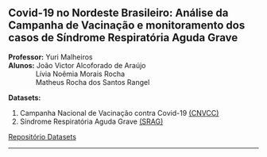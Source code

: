 ## Covid-19 no Nordeste Brasileiro: Análise da Campanha de Vacinação e monitoramento dos casos de Síndrome Respiratória Aguda Grave  

**Professor:** Yuri Malheiros  
**Alunos:** João Victor Alcoforado de Araújo  
&nbsp; &nbsp; &nbsp; &nbsp; &nbsp; &nbsp; &nbsp; Lívia Noêmia Morais Rocha   
&nbsp; &nbsp; &nbsp; &nbsp; &nbsp; &nbsp; &nbsp; Matheus Rocha dos Santos Rangel  

**Datasets:**  
1. Campanha Nacional de Vacinação contra Covid-19 [(CNVCC)](https://opendatasus.saude.gov.br/dataset/covid-19-vacinacao)
2. Síndrome Respiratória Aguda Grave [(SRAG)](https://opendatasus.saude.gov.br/dataset/bd-srag-2021)

[Repositório Datasets](https://drive.google.com/drive/u/0/folders/14odZ-L91wKL_n6karOB__Bf78DRucRW1)

---

